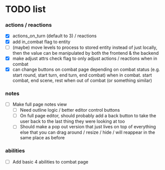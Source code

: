 # TODO list

### actions / reactions

- [x] actions_on_turn (default to 3) / reactions
- [x] add in_combat flag to entity
- [ ] (maybe) move levels to process to stored entity instead of just locally, then the value can be manipulated by both the frontend & the backend
- [x] make adjust attrs check flag to only adjust actions / reactions when in combat
- [x] can change buttons on combat page depending on combat status (e.g. start round, start turn, end turn, end combat) when in combat. start combat, end scene, rest when out of combat (or something similar)

### notes

- [ ] Make full page notes view
  - [ ] Need outline logic / better editor control buttons
  - [ ] On full page editor, should probably add a back button to take the user back to the last thing they were looking at too
  - [ ] Should make a pop out version that just lives on top of everything else that you can drag around / resize / hide / will reappear in the same place as before

### abilities

- [ ] Add basic 4 abilities to combat page
